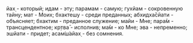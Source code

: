 йах̣ - который; идам - эту; парамам - самую; гухйам - сокровенную тайну; мат - Моих; бхактешу - среди преданных; абхидха̄сйати - объясняет; бхактим - преданное служение; майи - Мне; пара̄м - трансцендентное; кр̣тва̄ - исполнив; ма̄м - ко Мне; эва - непременно; эшйати - придет; асам̇ш́айах̣ - без сомнения.
